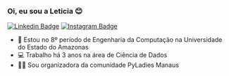### Oi, eu sou a Leticia 😊

[![Linkedin Badge](https://img.shields.io/badge/-LinkedIn-0e76a8?style=flat-square&logo=Linkedin&logoColor=white)](https://linkedin.com/in/ledizia)
[![Instagram Badge](https://img.shields.io/badge/-Instagram-e4405f?style=flat-square&logo=Instagram&logoColor=white)](https://instagram.com/ledizia_/)


- 📖 Estou no 8º período de Engenharia da Computação na Universidade do Estado do Amazonas
- 💻 Trabalho há 3 anos na área de Ciência de Dados
- 👩‍💻 Sou organizadora da comunidade PyLadies Manaus
